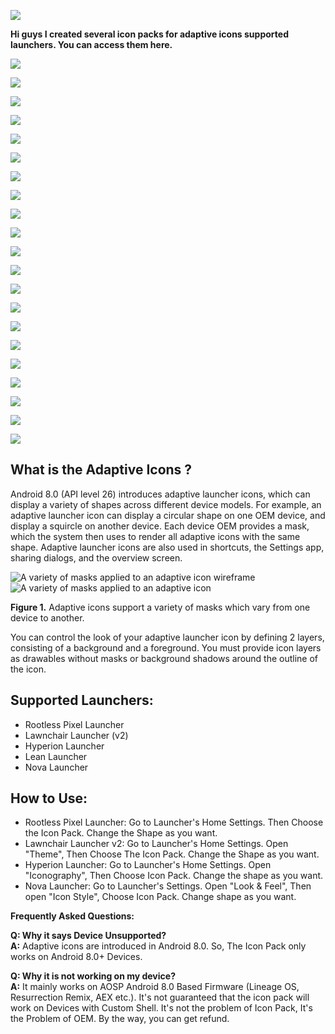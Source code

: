 
![](https://3.bp.blogspot.com/-IF1fZfzh9_g/XLpxi0oNHyI/AAAAAAAAE9M/eMk0XmPXnlk2oJfRIcRJqyUXRu6Nu2JzgCLcBGAs/s1600/logo.png)

**Hi guys I created several icon packs for adaptive icons supported launchers. You can access them here.**

![](https://1.bp.blogspot.com/-MhNcWfIHKm8/XLp7lFXeorI/AAAAAAAAE-M/RO_T1yFnIm8puyExDwEf0kXdlEGgXzXnACLcBGAs/s1600/header_papirus.png)

![](https://1.bp.blogspot.com/-GOqYoA7tIiw/XLp-hfbainI/AAAAAAAAE_A/RI6LrF5XglMG3k1RYSVcm0r4QYHhRJD9ACLcBGAs/s1600/text_papirus.png)

<a href="https://osmanonurkoc.github.io/AdaptiveIconsShowcase/Papirus"><img src="https://4.bp.blogspot.com/-tPLRPfi0w0E/XLp5WdkCsWI/AAAAAAAAE9w/QHu7JPQhOQEsQW93pDdn-rIG2s6_PMQ1wCLcBGAs/s1600/download.png"></a>


![](https://1.bp.blogspot.com/-8DKZo6vRvVc/XLp7jvGzSnI/AAAAAAAAE98/spOPg_pKKTIEu_owZMfUaNbg0BYXQe0xACLcBGAs/s1600/header_asus.png)

![](https://2.bp.blogspot.com/-75KYT5TG7LA/XLp-gdXhFzI/AAAAAAAAE-w/7sLk5DrqpPIZlAYAJW8M9s9VOUXepj4twCLcBGAs/s1600/text_asus.png)

<a href="https://osmanonurkoc.github.io/AdaptiveIconsShowcase/Asus"><img src="https://4.bp.blogspot.com/-tPLRPfi0w0E/XLp5WdkCsWI/AAAAAAAAE9w/QHu7JPQhOQEsQW93pDdn-rIG2s6_PMQ1wCLcBGAs/s1600/download.png"></a>


![](https://2.bp.blogspot.com/-28NrQh9w6_8/XLp7jvesCpI/AAAAAAAAE-A/_t8-tQeJx483TSYEYw9O8ioRc2vJSKJMwCLcBGAs/s1600/header_lg.png)

![](https://2.bp.blogspot.com/-SXAD844_ess/XLp-geZYdwI/AAAAAAAAE-4/h8vzqZ8EU9gDsW6KTgjEWJQg3vnkwR3mACLcBGAs/s1600/text_lg.png)

<a href="https://osmanonurkoc.github.io/AdaptiveIconsShowcase/Lg"><img src="https://4.bp.blogspot.com/-tPLRPfi0w0E/XLp5WdkCsWI/AAAAAAAAE9w/QHu7JPQhOQEsQW93pDdn-rIG2s6_PMQ1wCLcBGAs/s1600/download.png"></a>


![](https://4.bp.blogspot.com/-tdR-WBmDtNI/XLp7jsIXRRI/AAAAAAAAE-E/DduRxd1AgDM5gUwFiI1iLpH47GFBkgypwCLcBGAs/s1600/header_miui.png)

![](https://2.bp.blogspot.com/-5nX1sINCESQ/XLp-gRw7G5I/AAAAAAAAE-0/wht-QMR2pOE1cr1Nj2-VzO3egIH8eRQ7QCLcBGAs/s1600/text_miui.png)

<a href="https://osmanonurkoc.github.io/AdaptiveIconsShowcase/Miui"><img src="https://4.bp.blogspot.com/-tPLRPfi0w0E/XLp5WdkCsWI/AAAAAAAAE9w/QHu7JPQhOQEsQW93pDdn-rIG2s6_PMQ1wCLcBGAs/s1600/download.png"></a>


![](https://3.bp.blogspot.com/-L5k9YuD9wFs/XLp7kZckAQI/AAAAAAAAE-I/pwFXljrdbSYwlOyv5rgPUoaOKdmC0akwgCLcBGAs/s1600/header_oneplus.png)

![](https://1.bp.blogspot.com/-FuFc_rsu_KI/XLp-hLjeJ2I/AAAAAAAAE-8/cO65o0dtqUwbplFldswfZbx5f_hOgy4uACLcBGAs/s1600/text_oneplus.png)

<a href="https://osmanonurkoc.github.io/AdaptiveIconsShowcase/Oneplus"><img src="https://4.bp.blogspot.com/-tPLRPfi0w0E/XLp5WdkCsWI/AAAAAAAAE9w/QHu7JPQhOQEsQW93pDdn-rIG2s6_PMQ1wCLcBGAs/s1600/download.png"></a>


![](https://3.bp.blogspot.com/-5bhd9b44teE/XLp7lsvoL-I/AAAAAAAAE-Q/cOUqH7GzJzoyuRM97pjlr2oVZXGB8smrgCLcBGAs/s1600/header_samsung.png)

![](https://3.bp.blogspot.com/-pre8dp3ikzE/XLp-hjpcZYI/AAAAAAAAE_E/cmsruKtPUusfO068wEOJFSpht5la6jRCgCLcBGAs/s1600/text_samsung.png)

<a href="https://osmanonurkoc.github.io/AdaptiveIconsShowcase/Samsung"><img src="https://4.bp.blogspot.com/-tPLRPfi0w0E/XLp5WdkCsWI/AAAAAAAAE9w/QHu7JPQhOQEsQW93pDdn-rIG2s6_PMQ1wCLcBGAs/s1600/download.png"></a>


![](https://4.bp.blogspot.com/--IETb-ZGG4A/XLp7lzQ03eI/AAAAAAAAE-U/DFw5wLIIKyshPEXx85Q_pTzLhBMWiFgeACLcBGAs/s1600/header_sony.png)

![](https://3.bp.blogspot.com/-aBgFe94_T6Y/XLp-h44SVUI/AAAAAAAAE_I/mjigApk0-IoVuHx3QIqMsk0gWjYjNKtvgCLcBGAs/s1600/text_sony.png)

<a href="https://osmanonurkoc.github.io/AdaptiveIconsShowcase/Sony"><img src="https://4.bp.blogspot.com/-tPLRPfi0w0E/XLp5WdkCsWI/AAAAAAAAE9w/QHu7JPQhOQEsQW93pDdn-rIG2s6_PMQ1wCLcBGAs/s1600/download.png"></a>



## What is the Adaptive Icons ?
Android 8.0 (API level 26) introduces adaptive launcher icons, which can display a variety of shapes across different device models. For example, an adaptive launcher icon can display a circular shape on one OEM device, and display a squircle on another device. Each device OEM provides a mask, which the system then uses to render all adaptive icons with the same shape. Adaptive launcher icons are also used in shortcuts, the Settings app, sharing dialogs, and the overview screen.

![A variety of masks applied to an adaptive icon wireframe](https://developer.android.com/guide/practices/ui_guidelines/images/NB_Icon_Mask_Shapes_Ext_01.gif)  ![A variety of masks applied to an adaptive icon](https://developer.android.com/guide/practices/ui_guidelines/images/NB_Icon_Mask_Shapes_Ext_02.gif)

**Figure 1.**  Adaptive icons support a variety of masks which vary from one device to another.

You can control the look of your adaptive launcher icon by defining 2 layers, consisting of a background and a foreground. You must provide icon layers as drawables without masks or background shadows around the outline of the icon.


## Supported Launchers:

 - Rootless Pixel Launcher
 - Lawnchair Launcher (v2)
 - Hyperion Launcher
 - Lean Launcher
 - Nova Launcher
 


## How to Use:

 - Rootless Pixel Launcher: Go to Launcher's Home Settings. Then Choose the Icon Pack. Change the Shape as you want. 
 - Lawnchair Launcher v2: Go to Launcher's Home Settings. Open "Theme", Then Choose The Icon Pack. Change the Shape as you want.  
 - Hyperion Launcher: Go to Launcher's Home Settings. Open "Iconography", Then Choose Icon Pack. Change the shape as you want.  
 - Nova Launcher: Go to Launcher's Settings. Open "Look & Feel", Then open "Icon Style", Choose Icon Pack. Change shape as you want.

 **Frequently Asked Questions:**
 
**Q: Why it says Device Unsupported?**  
**A:** Adaptive icons are introduced in Android 8.0. So, The Icon Pack only works on Android 8.0+ Devices.  
  
**Q: Why it is not working on my device?**  
**A:** It mainly works on AOSP Android 8.0 Based Firmware (Lineage OS, Resurrection Remix, AEX etc.). It's not guaranteed that the icon pack will work on Devices with Custom Shell. It's not the problem of Icon Pack, It's the Problem of OEM. By the way, you can get refund.


